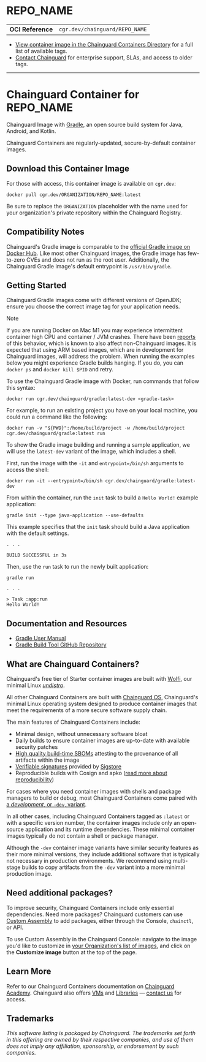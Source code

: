 <!--monopod:start-->
# REPO_NAME
| | |
| - | - |
| **OCI Reference** | `cgr.dev/chainguard/REPO_NAME` |


* [View container image in the Chainguard Containers Directory](https://images.chainguard.dev/directory/image/REPO_NAME/versions) for a full list of available tags.
* [Contact Chainguard](https://www.chainguard.dev/contact?utm_source=readmes) for enterprise support, SLAs, and access to older tags.

---
<!--monopod:end-->

<!--overview:start-->
# Chainguard Container for REPO_NAME

Chainguard Image with [Gradle](https://gradle.org/), an open source build system for Java, Android, and Kotlin.

Chainguard Containers are regularly-updated, secure-by-default container images.
<!--overview:end-->

<!--getting:start-->
## Download this Container Image
For those with access, this container image is available on `cgr.dev`:

```
docker pull cgr.dev/ORGANIZATION/REPO_NAME:latest
```

Be sure to replace the `ORGANIZATION` placeholder with the name used for your organization's private repository within the Chainguard Registry.
<!--getting:end-->

<!--body:start-->
## Compatibility Notes

Chainguard's Gradle image is comparable to the [official Gradle image on Docker Hub](https://hub.docker.com/_/gradle). Like most other Chainguard images, the Gradle image has few-to-zero CVEs and does not run as the root user. Additionally, the Chainguard Gradle image's default entrypoint is `/usr/bin/gradle`. 

## Getting Started

Chainguard Gradle images come with different versions of OpenJDK; ensure you choose the correct image tag for your application needs.

> [!NOTE]
> If you are running Docker on Mac M1 you may experience intermittent container high CPU and container / JVM crashes.  There have been [reports](https://github.com/metanorma/metanorma-docker/issues/126) of this behavior, which is known to also affect non-Chainguard images. It is expected that using ARM based images, which are in development for Chainguard images, will address the problem.  When running the examples below you might experience Gradle builds hanging.  If you do, you can `docker ps` and `docker kill $PID` and retry.

To use the Chainguard Gradle image with Docker, run commands that follow this syntax:

```shell
docker run cgr.dev/chainguard/gradle:latest-dev <gradle-task>
```

For example, to run an existing project you have on your local machine, you could run a command like the following:

```shell
docker run -v "${PWD}":/home/build/project -w /home/build/project cgr.dev/chainguard/gradle:latest run
```

To show the Gradle image building and running a sample application, we will use the `latest-dev` variant of the image, which includes a shell.

First, run the image with the `-it` and `entrypoint=/bin/sh` arguments to access the shell:

```shell
docker run -it --entrypoint=/bin/sh cgr.dev/chainguard/gradle:latest-dev
```

From within the container, run the `init` task to build a `Hello World!` example application:

```
gradle init --type java-application --use-defaults
```

This example specifies that the `init` task should build a Java application with the default settings.

```
. . .

BUILD SUCCESSFUL in 3s
```

Then, use the `run` task to run the newly built application:

```
gradle run
```
```
. . .

> Task :app:run
Hello World!
```


## Documentation and Resources

* [Gradle User Manual](https://docs.gradle.org/current/userguide/userguide.html)
* [Gradle Build Tool GitHub Repository](https://github.com/gradle/gradle)
<!--body:end-->

## What are Chainguard Containers?

Chainguard's free tier of Starter container images are built with [Wolfi](https://edu.chainguard.dev/open-source/wolfi/overview?utm_source=readmes), our minimal Linux _[undistro](https://edu.chainguard.dev/open-source/wolfi/overview/#why-undistro)_.

All other Chainguard Containers are built with [Chainguard OS](https://edu.chainguard.dev/chainguard/chainguard-os/overview/?utm_source=readmes), Chainguard's minimal Linux operating system designed to produce container images that meet the requirements of a more secure software supply chain.

The main features of Chainguard Containers include:

* Minimal design, without unnecessary software bloat
* Daily builds to ensure container images are up-to-date with available security patches
* [High quality build-time SBOMs](https://edu.chainguard.dev/chainguard/chainguard-images/working-with-images/retrieve-image-sboms/?utm_source=readmes) attesting to the provenance of all artifacts within the image
* [Verifiable signatures](https://edu.chainguard.dev/chainguard/chainguard-images/working-with-images/retrieve-image-sboms/) provided by [Sigstore](https://edu.chainguard.dev/open-source/sigstore/cosign/an-introduction-to-cosign/?utm_source=readmes)
* Reproducible builds with Cosign and apko ([read more about reproducibility](https://www.chainguard.dev/unchained/reproducing-chainguards-reproducible-image-builds?utm_source=readmes))

For cases where you need container images with shells and package managers to build or debug, most Chainguard Containers come paired with [a *development*, or `-dev`, variant](https://edu.chainguard.dev/chainguard/chainguard-images/about/differences-development-production/).

In all other cases, including Chainguard Containers tagged as `:latest` or with a specific version number, the container images include only an open-source application and its runtime dependencies. These minimal container images typically do not contain a shell or package manager.

Although the `-dev` container image variants have similar security features as their more minimal versions, they include additional software that is typically not necessary in production environments. We recommend using multi-stage builds to copy artifacts from the `-dev` variant into a more minimal production image.

## Need additional packages?

To improve security, Chainguard Containers include only essential dependencies. Need more packages? Chainguard customers can use [Custom Assembly](https://edu.chainguard.dev/chainguard/chainguard-images/features/ca-docs/custom-assembly/) to add packages, either through the Console, `chainctl`, or API.

To use Custom Assembly in the Chainguard Console: navigate to the image you'd like to customize in [your Organization's list of images](https://console.chainguard.dev/images/organization), and click on the **Customize image** button at the top of the page.

## Learn More

Refer to our Chainguard Containers documentation on [Chainguard Academy](https://edu.chainguard.dev/?utm_source=readmes). Chainguard also offers [VMs](https://www.chainguard.dev/vms?utm_source=readmes) and [Libraries](https://www.chainguard.dev/libraries?utm_source=readmes) — [contact us](https://www.chainguard.dev/contact?utm_source=readmes) for access.
 

## Trademarks

_This software listing is packaged by Chainguard. The trademarks set forth in this offering are owned by their respective companies, and use of them does not imply any affiliation, sponsorship, or endorsement by such companies._